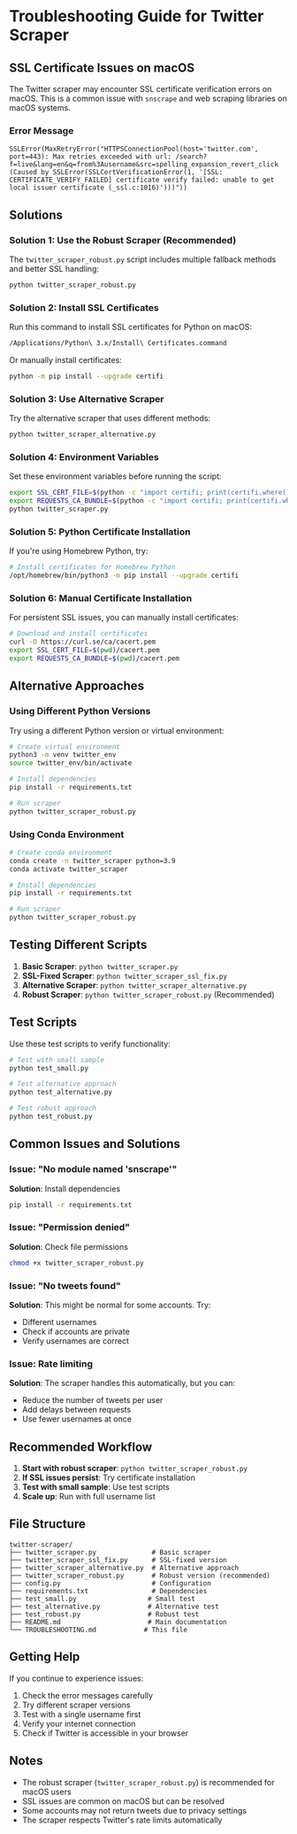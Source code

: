 # Troubleshooting Guide for Twitter Scraper

## SSL Certificate Issues on macOS

The Twitter scraper may encounter SSL certificate verification errors on macOS. This is a common issue with `snscrape` and web scraping libraries on macOS systems.

### Error Message
```
SSLError(MaxRetryError("HTTPSConnectionPool(host='twitter.com', port=443): Max retries exceeded with url: /search?f=live&lang=en&q=from%3Ausername&src=spelling_expansion_revert_click (Caused by SSLError(SSLCertVerificationError(1, '[SSL: CERTIFICATE_VERIFY_FAILED] certificate verify failed: unable to get local issuer certificate (_ssl.c:1016)')))"))
```

## Solutions

### Solution 1: Use the Robust Scraper (Recommended)

The `twitter_scraper_robust.py` script includes multiple fallback methods and better SSL handling:

```bash
python twitter_scraper_robust.py
```

### Solution 2: Install SSL Certificates

Run this command to install SSL certificates for Python on macOS:

```bash
/Applications/Python\ 3.x/Install\ Certificates.command
```

Or manually install certificates:

```bash
python -m pip install --upgrade certifi
```

### Solution 3: Use Alternative Scraper

Try the alternative scraper that uses different methods:

```bash
python twitter_scraper_alternative.py
```

### Solution 4: Environment Variables

Set these environment variables before running the script:

```bash
export SSL_CERT_FILE=$(python -c "import certifi; print(certifi.where())")
export REQUESTS_CA_BUNDLE=$(python -c "import certifi; print(certifi.where())")
python twitter_scraper.py
```

### Solution 5: Python Certificate Installation

If you're using Homebrew Python, try:

```bash
# Install certificates for Homebrew Python
/opt/homebrew/bin/python3 -m pip install --upgrade certifi
```

### Solution 6: Manual Certificate Installation

For persistent SSL issues, you can manually install certificates:

```bash
# Download and install certificates
curl -O https://curl.se/ca/cacert.pem
export SSL_CERT_FILE=$(pwd)/cacert.pem
export REQUESTS_CA_BUNDLE=$(pwd)/cacert.pem
```

## Alternative Approaches

### Using Different Python Versions

Try using a different Python version or virtual environment:

```bash
# Create virtual environment
python3 -m venv twitter_env
source twitter_env/bin/activate

# Install dependencies
pip install -r requirements.txt

# Run scraper
python twitter_scraper_robust.py
```

### Using Conda Environment

```bash
# Create conda environment
conda create -n twitter_scraper python=3.9
conda activate twitter_scraper

# Install dependencies
pip install -r requirements.txt

# Run scraper
python twitter_scraper_robust.py
```

## Testing Different Scripts

1. **Basic Scraper**: `python twitter_scraper.py`
2. **SSL-Fixed Scraper**: `python twitter_scraper_ssl_fix.py`
3. **Alternative Scraper**: `python twitter_scraper_alternative.py`
4. **Robust Scraper**: `python twitter_scraper_robust.py` (Recommended)

## Test Scripts

Use these test scripts to verify functionality:

```bash
# Test with small sample
python test_small.py

# Test alternative approach
python test_alternative.py

# Test robust approach
python test_robust.py
```

## Common Issues and Solutions

### Issue: "No module named 'snscrape'"
**Solution**: Install dependencies
```bash
pip install -r requirements.txt
```

### Issue: "Permission denied"
**Solution**: Check file permissions
```bash
chmod +x twitter_scraper_robust.py
```

### Issue: "No tweets found"
**Solution**: This might be normal for some accounts. Try:
- Different usernames
- Check if accounts are private
- Verify usernames are correct

### Issue: Rate limiting
**Solution**: The scraper handles this automatically, but you can:
- Reduce the number of tweets per user
- Add delays between requests
- Use fewer usernames at once

## Recommended Workflow

1. **Start with robust scraper**: `python twitter_scraper_robust.py`
2. **If SSL issues persist**: Try certificate installation
3. **Test with small sample**: Use test scripts
4. **Scale up**: Run with full username list

## File Structure

```
twitter-scraper/
├── twitter_scraper.py              # Basic scraper
├── twitter_scraper_ssl_fix.py      # SSL-fixed version
├── twitter_scraper_alternative.py  # Alternative approach
├── twitter_scraper_robust.py       # Robust version (recommended)
├── config.py                       # Configuration
├── requirements.txt                # Dependencies
├── test_small.py                  # Small test
├── test_alternative.py            # Alternative test
├── test_robust.py                 # Robust test
├── README.md                      # Main documentation
└── TROUBLESHOOTING.md            # This file
```

## Getting Help

If you continue to experience issues:

1. Check the error messages carefully
2. Try different scraper versions
3. Test with a single username first
4. Verify your internet connection
5. Check if Twitter is accessible in your browser

## Notes

- The robust scraper (`twitter_scraper_robust.py`) is recommended for macOS users
- SSL issues are common on macOS but can be resolved
- Some accounts may not return tweets due to privacy settings
- The scraper respects Twitter's rate limits automatically 